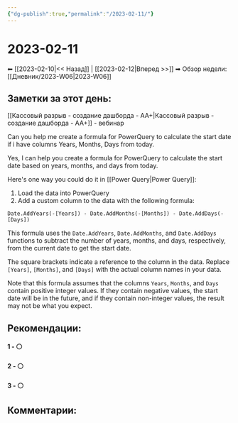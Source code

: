 ```yaml
---
{"dg-publish":true,"permalink":"/2023-02-11/"}
---
```


# 2023-02-11

⬅  [[2023-02-10\|<<  Назад]] | [[2023-02-12\|Вперед >>]]  ➡
Обзор недели: [[Дневник/2023-W06\|2023-W06]]


## Заметки за этот день:
[[Кассовый разрыв - создание дашборда - АА+\|Кассовый разрыв - создание дашборда - АА+]] - вебинар


Can you help me create a formula for PowerQuery to calculate the start date if i have columns Years, Months, Days from today.

Yes, I can help you create a formula for PowerQuery to calculate the start date based on years, months, and days from today.

Here's one way you could do it in [[Power Query\|Power Query]]:

1.  Load the data into PowerQuery
2.  Add a custom column to the data with the following formula:


`Date.AddYears(-[Years]) - Date.AddMonths(-[Months]) - Date.AddDays(-[Days])`

This formula uses the `Date.AddYears`, `Date.AddMonths`, and `Date.AddDays` functions to subtract the number of years, months, and days, respectively, from the current date to get the start date.

The square brackets indicate a reference to the column in the data. Replace `[Years]`, `[Months]`, and `[Days]` with the actual column names in your data.

Note that this formula assumes that the columns `Years`, `Months`, and `Days` contain positive integer values. If they contain negative values, the start date will be in the future, and if they contain non-integer values, the result may not be what you expect.


## Рекомендации:

#### 1 - ⚪ 

#### 2 - ⚪ 

#### 3 - ⚪ 


## Комментарии:
